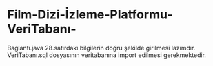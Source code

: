 # Film-Dizi-İzleme-Platformu-VeriTabanı-
Baglantı.java 28.satırdakı bilgilerin doğru şekilde girilmesi lazımdır.
VeriTabanı.sql dosyasının veritabanına import edilmesi gerekmektedir.

